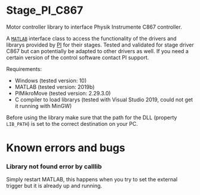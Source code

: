# Stage_PI_C867
Motor controller library to interface Physik Instrumente C867 controller.

A [`MATLAB`](https://ch.mathworks.com/) interface class to access the functionality of the drivers and librarys provided by [PI](https://www.physikinstrumente.de/de/) for their stages. Tested and validated for stage driver C867 but can potentially be adapted to other drivers as well. If you need a certain version of the control software contact PI support.

Requirements:

*  Windows (tested version: 10)
*  MATLAB (tested version: 2019b)
*  PIMikroMove (tested version: 2.29.3.0)
*  C compiler to load librarys (tested with Visual Studio 2019, could not get it running with MinGW)

Before using the library make sure that the path for the DLL  (property `LIB_PATH`) is set to the correct destination on your PC.


# Known errors and bugs

### Library not found error by calllib

Simply restart MATLAB, this happens when you try to set the external trigger but it is already up and running.